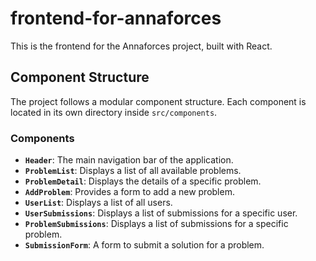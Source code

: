 # frontend-for-annaforces

This is the frontend for the Annaforces project, built with React.

## Component Structure

The project follows a modular component structure. Each component is located in its own directory inside `src/components`.

### Components

*   **`Header`**: The main navigation bar of the application.
*   **`ProblemList`**: Displays a list of all available problems.
*   **`ProblemDetail`**: Displays the details of a specific problem.
*   **`AddProblem`**: Provides a form to add a new problem.
*   **`UserList`**: Displays a list of all users.
*   **`UserSubmissions`**: Displays a list of submissions for a specific user.
*   **`ProblemSubmissions`**: Displays a list of submissions for a specific problem.
*   **`SubmissionForm`**: A form to submit a solution for a problem.
